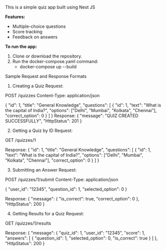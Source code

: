 This is a simple quiz app built using Nest JS

**Features:**

* Multiple-choice questions
* Score tracking
* Feedback on answers

**To run the app:**

1. Clone or download the repository.
2. Run the docker-compose.yaml
 command:
    - docker-compose up --build

Sample Request and Response Formats
1. Creating a Quiz
Request:

POST /quizzes
Content-Type: application/json

{
  "id": 1,
  "title": "General Knowledge",
  "questions": [
    {
      "id": 1,
      "text": "What is the capital of India?",
      "options": ["Delhi", "Mumbai", "Kolkata", "Chennai"],
      "correct_option": 0
    }
  ]
}
Response:
{
  "message": "QUIZ CREATED SUCCESSFULLY",
  "HttpStatus": 201
}

2. Getting a Quiz by ID
Request:

GET /quizzes/1

Response:
{
  "id": 1,
  "title": "General Knowledge",
  "questions": [
    {
      "id": 1,
      "text": "What is the capital of India?",
      "options": ["Delhi", "Mumbai", "Kolkata", "Chennai"],
      "correct_option": 0
    }
  ]
}

3. Submitting an Answer
Request:

POST /quizzes/1/submit
Content-Type: application/json

{
  "user_id": "12345",
  "question_id": 1,
  "selected_option": 0
}

Response:
{
  "message": {
    "is_correct": true,
    "correct_option": 0
  },
  "HttpStatus": 200
}

4. Getting Results for a Quiz
Request:

GET /quizzes/1/results

Response:
{
  "message": {
    "quiz_id": 1,
    "user_id": "12345",
    "score": 1,
    "answers": [
      {
        "question_id": 1,
        "selected_option": 0,
        "is_correct": true
      }
    ]
  },
  "HttpStatus": 200
}



